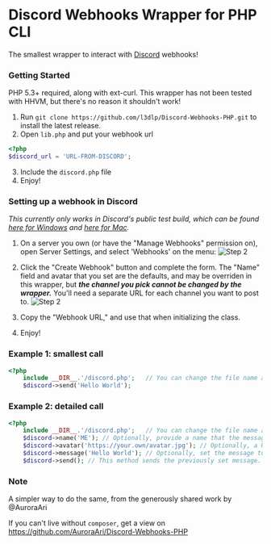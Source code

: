 Discord Webhooks Wrapper for PHP CLI
====

The smallest wrapper to interact with [Discord](https://discordapp.com) webhooks!



### Getting Started
PHP 5.3+ required, along with ext-curl. This wrapper has not been tested with HHVM, but there's no reason it shouldn't work!

1. Run `git clone https://github.com/l3dlp/Discord-Webhooks-PHP.git` to install the latest release.
2. Open `lib.php` and put your webhook url 

```php
<?php
$discord_url = 'URL-FROM-DISCORD';
```
 
3. Include the `discord.php` file
4. Enjoy! 



### Setting up a webhook in Discord
*This currently only works in Discord's public test build, which can be found [here for Windows](https://discordapp.com/api/download/ptb?platform=win) and [here for Mac](https://discordapp.com/api/download/ptb?platform=osx).*

1. On a server you own (or have the "Manage Webhooks" permission on), open Server Settings, and select 'Webhooks' on the menu: ![Step 2](http://i.imgur.com/jovnbVO.png)

2. Click the "Create Webhook" button and complete the form. The "Name" field and avatar that you set are the defaults, and may be overriden in this wrapper, but ***the channel you pick cannot be changed by the wrapper.*** You'll need a separate URL for each channel you want to post to. ![Step 2](http://i.imgur.com/u8CcmE6.png)

3. Copy the "Webhook URL," and use that when initializing the class. 

4. Enjoy!



### Example 1: smallest call
```php
<?php
    include __DIR__.'/discord.php';   // You can change the file name and put it wherever you like 
    $discord->send('Hello World');
```



### Example 2: detailed call
```php
<?php
    include __DIR__.'/discord.php';   // You can change the file name and put it wherever you like
    $discord->name('ME'); // Optionally, provide a name that the message will be sent from. If not set, uses the name set in Discord.
    $discord->avatar('https://your.own/avatar.jpg'); // Optionally, a URL for the user's avatar. If not set, uses the avatar set in Discord.
    $discord->message('Hello World'); // Optionally, set the message to be sent here. If not set, uses the message in $this->send().
    $discord->send(); // This method sends the previously set message.
```



### Note
A simpler way to do the same, from the generously shared work by @AuroraAri

If you can't live without `composer`, get a view on https://github.com/AuroraAri/Discord-Webhooks-PHP

 